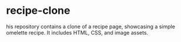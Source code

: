# recipe-clone
his repository contains a clone of a recipe page, showcasing a simple omelette recipe. It includes HTML, CSS, and image assets.
